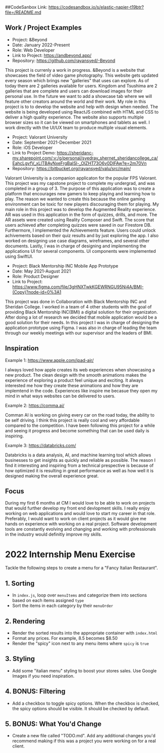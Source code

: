 ##CodeSanbox Link:
https://codesandbox.io/s/elastic-napier-t19btr?file=/README.md

## Work / Project Examples

- Project: &Beyond
- Date: January 2022-Present
- Role: Web Developer
- Link to Project: https://andbeyond.app/
- Repository: https://github.com/rayansyed/-Beyond

This project is currenly a work in progress. &Beyond is a website that showcases the field of video game photography. This website gets updated every season which brings new "galleries" that uses can explore. As of today there are 2 galleries available for users. Kingdom and Tsushima are 2 galleries that are complete and users can download images for their personal use. In the future we want to add a showcase tab where we will feature other creators around the world and their work. My role in this project is to to develop the website and help with design when needed. The website is being developed using ReactJS combined with HTML and CSS to deliver a high quality experience. The website also supports multiple browser sizes so it can be viewed on smartphones and tablets as well. I work directly with the UI/UX team to produce multiple visual elements.

- Project: Valorant University
- Date: September 2021-December 2021
- Role: iOS Developer
- Link to Project Demo: https://sheridanc-my.sharepoint.com/:v:/g/personal/syedray_shernet_sheridancollege_ca/EahcLgvfV_xLlTBAyNxeFrgBaISl-_OlZHT73O6v0DIFAw?e=2m70Vn
- Repository: https://bitbucket.org/rayansyed/valu/src/main/

Valorant University is a companion applicaton for the popular FPS Valorant. This project was my capstone project to complete my undergrad, and was completed in a group of 3. The purpose of this application was to create a platform that encourages new gamers to keep playing and learning how to play. The reason we wanted to create this because the online gaming environment can be toxic for new players discouraging them for playing. My main role in this project was to develop the Augmented Reality experience. AR was used in this application in the form of quizzes, drills, and more. The AR assets were created using Reality Composer and Swift. The score that users achieved after completing quizzes were saved in our Firestore DB. Furthermore, I implemented the Achievements feature. Users could unlock achivements based on their quiz results and by just exploring the app. I also worked on designing use case diagrams, wireframes, and several other documents. Lastly, I was in charge of designing and implementing the applications UI for several components. UI components were implemented using SwiftUI.

- Project: Black Mentorship INC Mobile App Prototype
- Date: May 2021-August 2021
- Role: Product Designer
- Link to Project: https://www.figma.com/file/3gHNXTwkKGEWRNGU95Ni4A/BMI-(Copy)?node-id=0%3A1

This project was done in Collaboration with Black Mentorship INC and Sheridan College. I worked in a team of 4 other students with the goal of providing Black Mentorship INC(BMI) a digital solution for their organizaton. After doing a lot of research we decided that mobile application would be a good solution for their needs. In this project I was in charge of designing the application prototype using Figma. I was also in charge of leading the team through our weekly meetings with our supervisor and the leaders of BMI.

## Inspiration

Example 1: https://www.apple.com/ipad-air/

I always loved how apple creates its web experiences when showcasing a new product. The clean design with the smooth animations makes the experience of exploring a product feel unique and exciting. It always interested me how they create these animations and how they are implemtend in the code. Experiences like inspire me becasue they open my mind in what ways websites can be delivered to users.

Example 2: https://comma.ai/

Comman AI is working on giving every car on the road today, the ability to be self driving. I think this project is really cool and very affordable compared to the competition. I have been following this project for a while and seeing it progress and become something that can be used daily is inspiring.

Example 3: https://databricks.com/

Databricks is a data analysis, AI, and machine learning tool which allows businesses to get insights as quickly and reliable as possible. The reason I find it interesting and inspiring from a technical prespective is because of how optimized it is resulting in great performance as well as how well it is designed making the overall experience great.

## Focus

During my first 6 months at CM I would love to be able to work on projects that would further develop my front end devlopment skills. I really enjoy working on web applications and would love to start my career in that role. Preferably, I would want to work on client projects as it would give me hands on experience with working on a real project. Software development tools are constantly evolving and changing and working with professionals in the industry would definitly improve my skills.

# 2022 Internship Menu Exercise

Tackle the following steps to create a menu for a "Fancy Italian Restaurant".

## 1. Sorting

- In `index.js`, loop over `menuItems` and categorize them into sections based on each items assigned `type`
- Sort the items in each category by their `menuOrder`

## 2. Rendering

- Render the sorted results into the appropriate container with `index.html`
- Format any prices. For example, 8.5 becomes \$8.50
- Render the "spicy" icon next to any menu items where `spicy` is `true`

## 3. Styling

- Add some "italian menu" styling to boost your stores sales. Use Google Images if you need inspiration.

## 4. BONUS: Filtering

- Add a checkbox to toggle spicy options. When the checkbox is checked, the spicy options should be visible. It should be checked by default.

## 5. BONUS: What You'd Change

- Create a new file called "TODO.md". Add any additional changes you'd recommend making if this was a project you were working on for a real client.
